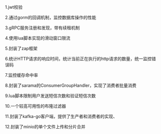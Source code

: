 1.jwt校验 

2.通过gorm的回调机制，监控数据库操作的性能

3.gRPC服务注册和发现，带有续租机制

4.使用lua脚本实现的滑动窗口限流

5.封装了zap框架

6.统计HTTP请求的响应时间，统计当前正在执行的http请求的数量，统一监控错误码

7.监控缓存命中率

8.封装了sarama的ConsumerGroupHandler，实现了消费者批量消费

9.lua脚本限制用户发送短信次数和验证短信次数

10.一个较高可用性的布隆过滤器

11.封装了kafka-go客户端，提供了生产者和消费者的实现、

12.封装了minio的单个文件上传和分片合并
